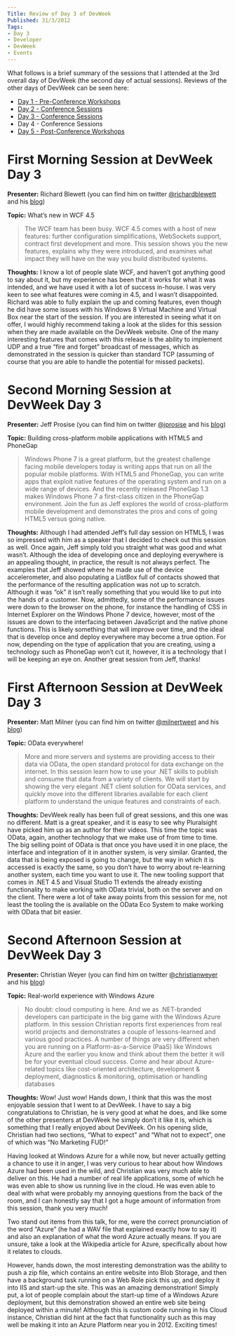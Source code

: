 ```yaml
---
Title: Review of Day 3 of DevWeek
Published: 31/3/2012
Tags:
- Day 3
- Developer
- DevWeek
- Events
---
```


What follows is a brief summary of the sessions that I attended at the 3rd overall day of DevWeek (the second day of actual sessions).  Reviews of the other days of DevWeek can be seen here:

- [Day 1 - Pre-Conference Workshops](http://www.gep13.co.uk/blog/review-of-day-1-of-devweek/)
- [Day 2 - Conference Sessions](http://www.gep13.co.uk/blog/review-of-day-2-of-devweek/)
- [Day 3 - Conference Sessions](http://www.gep13.co.uk/blog/review-of-day-3-of-devweek/)
- Day 4 - Conference Sessions
- [Day 5 - Post-Conference Workshops](http://www.gep13.co.uk/blog/review-of-day-5-of-devweek/)

# First Morning Session at DevWeek Day 3

**Presenter:** Richard Blewett (you can find him on twitter [@richardblewett](http://www.dotnetconsult.co.uk/weblog2/) and his [blog](http://www.dotnetconsult.co.uk/weblog2/))

**Topic:** What’s new in WCF 4.5

> The WCF team has been busy. WCF 4.5 comes with a host of new features: further configuration simplifications, WebSockets support, contract first development and more. This session shows you the new features, explains why they were introduced, and examines what impact they will have on the way you build distributed systems.

**Thoughts:** I know a lot of people slate WCF, and haven’t got anything good to say about it, but my experience has been that it works for what it was intended, and we have used it with a lot of success in-house.  I was very keen to see what features were coming in 4.5, and I wasn’t disappointed.  Richard was able to fully explain the up and coming features, even though he did have some issues with his Windows 8 Virtual Machine and Virtual Box near the start of the session.  If you are interested in seeing what it on offer, I would highly recommend taking a look at the slides for this session when they are made available on the DevWeek website.  One of the many interesting features that comes with this release is the ability to implement UDP and a true “fire and forget” broadcast of messages, which as demonstrated in the session is quicker than standard TCP (assuming of course that you are able to handle the potential for missed packets).

# Second Morning Session at DevWeek Day 3

**Presenter:** Jeff Prosise (you can find him on twitter [@jprosise](https://twitter.com/#!/jprosise) and his [blog](http://www.wintellect.com/cs/blogs/jprosise/))

**Topic:** Building cross-platform mobile applications with HTML5 and PhoneGap

> Windows Phone 7 is a great platform, but the greatest challenge facing mobile developers today is writing apps that run on all the popular mobile platforms. With HTML5 and PhoneGap, you can write apps that exploit native features of the operating system and run on a wide range of devices. And the recently released PhoneGap 1.3 makes Windows Phone 7 a first-class citizen in the PhoneGap environment. Join the fun as Jeff explores the world of cross-platform mobile development and demonstrates the pros and cons of going HTML5 versus going native.

**Thoughts:** Although I had attended Jeff’s full day session on HTML5, I was so impressed with him as a speaker that I decided to check out this session as well.  Once again, Jeff simply told you straight what was good and what wasn’t.  Although the idea of developing once and deploying everywhere is an appealing thought, in practice, the result is not always perfect.  The examples that Jeff showed where he made use of the device accelerometer, and also populating a ListBox full of contacts showed that the performance of the resulting application was not up to scratch.  Although it was “ok” it isn’t really something that you would like to put into the hands of a customer.  Now, admittedly, some of the performance issues were down to the browser on the phone, for instance the handling of CSS in Internet Explorer on the Windows Phone 7 device, however, most of the issues are down to the interfacing between JavaScript and the native phone functions.  This is likely something that will improve over time, and the ideal that is develop once and deploy everywhere may become a true option.  For now, depending on the type of application that you are creating, using a technology such as PhoneGap won’t cut it, however, it is a technology that I will be keeping an eye on.  Another great session from Jeff, thanks!

# First Afternoon Session at DevWeek Day 3

**Presenter:** Matt Milner (you can find him on twitter [@milnertweet](https://twitter.com/#!/milnertweet) and his [blog](http://mattmilner.com/blog/))

**Topic:** OData everywhere!

> More and more servers and systems are providing access to their data via OData, the open standard protocol for data exchange on the internet. In this session learn how to use your .NET skills to publish and consume that data from a variety of clients. We will start by showing the very elegant .NET client solution for OData services, and quickly move into the different libraries available for each client platform to understand the unique features and constraints of each.

**Thoughts:** DevWeek really has been full of great sessions, and this one was no different.  Matt is a great speaker, and it is easy to see why Pluralsight have picked him up as an author for their videos.  This time the topic was OData, again, another technology that we make use of from time to time.  The big selling point of OData is that once you have used it in one place, the interface and integration of it in another system, is very similar.  Granted, the data that is being exposed is going to change, but the way in which it is accessed is exactly the same, so you don’t have to worry about re-learning another system, each time you want to use it.  The new tooling support that comes in .NET 4.5 and Visual Studio 11 extends the already existing functionality to make working with OData trivial, both on the server and on the client.  There were a lot of take away points from this session for me, not least the tooling the is available on the OData Eco System to make working with OData that bit easier.

# Second Afternoon Session at DevWeek Day 3

**Presenter:** Christian Weyer (you can find him on twitter [@christianweyer](https://twitter.com/#!/christianweyer) and his [blog](http://weblogs.thinktecture.com/cweyer/))

**Topic:** Real-world experience with Windows Azure

> No doubt: cloud computing is here. And we as .NET-branded developers can participate in the big game with the Windows Azure platform. In this session Christian reports first experiences from real world projects and demonstrates a couple of lessons-learned and various good practices. A number of things are very different when you are running on a Platform-as-a-Service (PaaS) like Windows Azure and the earlier you know and think about them the better it will be for your eventual cloud success. Come and hear about Azure-related topics like cost-oriented architecture, development & deployment, diagnostics & monitoring, optimisation or handling databases

**Thoughts:** Wow!  Just wow!  Hands down, I think that this was the most enjoyable session that I went to at DevWeek.  I have to say a big congratulations to Christian, he is very good at what he does, and like some of the other presenters at DevWeek he simply don’t it like it is, which is something that I really enjoyed about DevWeek.  On his opening slide, Christian had two sections, “What to expect” and “What not to expect”, one of which was “No Marketing FUD!”

Having looked at Windows Azure for a while now, but never actually getting a chance to use it in anger, I was very curious to hear about how Windows Azure had been used in the wild, and Christian was very much able to deliver on this.  He had a number of real life applications, some of which he was even able to show us running live in the cloud.  He was even able to deal with what were probably my annoying questions from the back of the room, and I can honestly say that I got a huge amount of information from this session, thank you very much!

Two stand out items from this talk, for me, were the correct pronunciation of the word “Azure” (he had a WAV file that explained exactly how to say it) and also an explanation of what the word Azure actually means.  If you are unsure, take a look at the Wikipedia article for Azure, specifically about how it relates to clouds.

However, hands down, the most interesting demonstration was the ability to push a zip file, which contains an entire website into Blob Storage, and then have a background task running on a Web Role pick this up, and deploy it into IIS and start-up the site.  This was an amazing demonstration! Simply put, a lot of people complain about the start-up time of a Windows Azure deployment, but this demonstration showed an entire web site being deployed within a minute!  Although this is custom code running in his Cloud instance, Christian did hint at the fact that functionality such as this may well be making it into an Azure Platform near you in 2012.  Exciting times!
